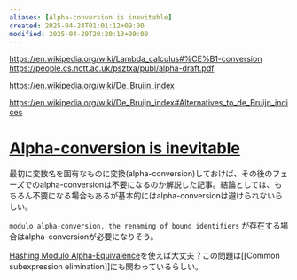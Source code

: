 ```yaml
---
aliases: [Alpha-conversion is inevitable]
created: 2025-04-24T01:01:12+09:00
modified: 2025-04-29T20:20:13+09:00
---
```


https://en.wikipedia.org/wiki/Lambda_calculus#%CE%B1-conversion
https://people.cs.nott.ac.uk/psztxa/publ/alpha-draft.pdf

https://en.wikipedia.org/wiki/De_Bruijn_index

https://en.wikipedia.org/wiki/De_Bruijn_index#Alternatives_to_de_Bruijn_indices

# [Alpha-conversion is inevitable](https://okmij.org/ftp/Computation/lambda-calc.html#alpha-conv)

最初に変数名を固有なものに変換(alpha-conversion)しておけば、その後のフェーズでのalpha-conversionは不要になるのか解説した記事。結論としては、もちろん不要になる場合もあるが基本的にはalpha-conversionは避けられないらしい。

`modulo alpha-conversion, the renaming of bound identifiers` が存在する場合はalpha-conversionが必要になりそう。

[Hashing Modulo Alpha-Equivalence](https://arxiv.org/pdf/2105.02856)を使えば大丈夫？この問題は[[Common subexpression elimination]]にも関わっているらしい。